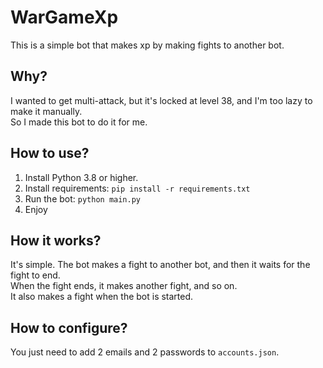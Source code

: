 # WarGameXp
This is a simple bot that makes xp by making fights to another bot.
## Why?
I wanted to get multi-attack, but it's locked at level 38, and I'm too lazy to make it manually.<br>
So I made this bot to do it for me.
## How to use?
1. Install Python 3.8 or higher.
2. Install requirements: `pip install -r requirements.txt`
3. Run the bot: `python main.py`
4. Enjoy
## How it works?
It's simple. The bot makes a fight to another bot, and then it waits for the fight to end.<br>
When the fight ends, it makes another fight, and so on.<br>
It also makes a fight when the bot is started.
## How to configure?
You just need to add 2 emails and 2 passwords to `accounts.json`.<br>